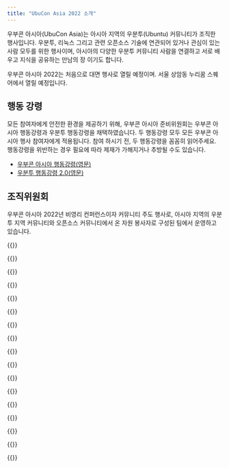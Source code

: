 ```yaml
---
title: "UbuCon Asia 2022 소개"
---
```


우부콘 아시아(UbuCon Asia)는 아시아 지역의 우분투(Ubuntu) 커뮤니티가 조직한 행사입니다. 
우분투, 리눅스 그리고 관련 오픈소스 기술에 연관되어 있거나 관심이 있는 사람 모두를 위한 행사이며, 
아시아의 다양한 우분투 커뮤니티 사람을 연결하고 서로 배우고 지식을 공유하는 만남의 장 이기도 합니다.

우부콘 아시아 2022는 처음으로 대면 행사로 열릴 예정이며. 서울 상암동 누리꿈 스퀘어에서 열릴 예정입니다.

## 행동 강령
모든 참여자에게 안전한 환경을 제공하기 위해, 우부콘 아시아 준비위원회는 우부콘 아시아 행동강령과 우분투 행동강령을 채택하였습니다. 두 행동강령 모두 모든 우부콘 아시아 행사 참여자에게 적용됩니다. 참여 하시기 전, 두 행동강령을 꼼꼼히 읽어주세요. 행동강령을 위반하는 경우 필요에 따라 제재가 가해지거나 추방될 수도 있습니다.
- [우부콘 아시아 행동강령(영문)](https://github.com/ubucon-asia/CodeOfConduct/blob/main/UbuconAsiaCodeOfConduct.md)
- [우분투 행동강령 2.0(영문)](https://ubuntu.com/community/code-of-conduct)

## 조직위원회
우부콘 아시아 2022년 비영리 컨퍼런스이자 커뮤니티 주도 행사로, 아시아 지역의 우분투 지역 커뮤니티와 오픈소스 커뮤니티에서 온 자원 봉사자로 구성된 팀에서 운영하고 있습니다.

{{<profile
    profile="https://avatars.githubusercontent.com/u/1916739?v=4"
    heading="Youngbin Han" bold="Ubuntu Korea Community"
    desc="Local/Global team | General, Contents, Web and Video, Sponsorship and Finances, Travel support" >}}

{{<profile
    profile="https://avatars.githubusercontent.com/u/9061758?v=4"
    heading="Gyuseok Jung" bold="Ubuntu Korea Community"
    desc="Local team | General, Web and Video" >}}

{{<profile
    profile="https://avatars.githubusercontent.com/u/22819926?v=4"
    heading="Junhyeon Bae" bold="Ubuntu Korea Community"
    desc="Local team | Sponsorship and Finances" >}}

{{<profile
    profile="https://avatars.githubusercontent.com/u/553900?v=4"
    heading="Sangkon Han" bold="Ubuntu Korea Community"
    desc="Local team | Contents" >}}

{{<profile
    profile="giyeon_bang.jpg"
    heading="Giyeon Bang" bold="C++ Korea"
    desc="Local/Global team | General" >}}

{{<profile
    profile="https://avatars.githubusercontent.com/u/47443508?v=4"
    heading="Joowon Jung" bold="Ubuntu Korea Community"
    desc="Local team | Web and video" >}}

{{<profile
    profile="https://avatars.githubusercontent.com/u/52643858?v=4"
    heading="Minseong Cho" bold=""
    desc="Local team | Contents, Marketing" >}}

{{<profile
    profile="https://avatars.githubusercontent.com/u/3622008?v=4"
    heading="Jongmin Kim" bold=""
    desc="Local/Global team | Sponsorship and Finances, Travel support, Marketing" >}}

{{<profile
    profile="https://avatars.githubusercontent.com/u/73894397?v=4"
    heading="Vincent Wong" bold=""
    desc="Global team" >}}

{{<profile
    profile="https://avatars.githubusercontent.com/u/1658742?v=4"
    heading="Hong Phuc Dang" bold="FOSSASIA"
    desc="Global team" >}}

{{<profile
    profile="/images/uca22logo_orange.svg"
    heading="Burgess Chang" bold="KDE Network China"
    desc="Global team" >}}

{{<profile
    profile="/images/uca22logo_orange.svg"
    heading="Ravi Bhattarai" bold="FOSS Nepal"
    desc="Global team" >}}

{{<profile
    profile="https://avatars.githubusercontent.com/u/405473?v=4"
    heading="Khairul Aizat Kamarudzzaman" bold="Ubuntu Malaysia"
    desc="Global team" >}}

{{<profile
    profile="https://avatars.githubusercontent.com/u/1537173?v=4"
    heading="Masafumi Ohta" bold="Raspberry Pi Japan"
    desc="Global team" >}}

{{<profile
    profile="/images/uca22logo_orange.svg"
    heading="Rudra B. Saraswat" bold="Ubuntu Unity"
    desc="Global team" >}}

{{<profile
    profile="/images/uca22logo_orange.svg"
    heading="Robbi Nespu" bold="Debian Malaysia"
    desc="Global team" >}}

{{<profile
    profile="/images/uca22logo_orange.svg"
    heading="Muhd Syazwan" bold="Ubuntu Malaysia"
    desc="Global team" >}}
